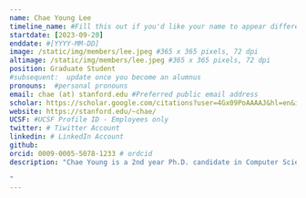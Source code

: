 ```yaml
---
name: Chae Young Lee
timeline_name: #Fill this out if you'd like your name to appear differently on the Timeline.
startdate: [2023-09-20]
enddate: #[YYYY-MM-DD]
image: /static/img/members/lee.jpeg #365 x 365 pixels, 72 dpi
altimage: /static/img/members/lee.jpeg #365 x 365 pixels, 72 dpi
position: Graduate Student 
#subsequent:  update once you become an alumnus
pronouns:  #personal pronouns
email: chae (at) stanford.edu #Preferred public email address
scholar: https://scholar.google.com/citations?user=4Gx09PoAAAAJ&hl=en&inst=5746887945952177237&oi=sra #Google Scholar User ID
website: https://stanford.edu/~chae/
UCSF: #UCSF Profile ID - Employees only
twitter: # Tiwitter Account
linkedin: # LinkedIn Account
github:
orcid: 0009-0005-5078-1233 # ordcid 
description: "Chae Young is a 2nd year Ph.D. candidate in Computer Science. She received her B.S. in Electrical Engineering & Computer Science from Yale in 2023, where she was advised by Professor Lin Zhong. Her research focuses on optimizing machine learning systems for resource-constrained, battery-powered hardware and building real-world applications. She has been recognized as one of the Rising Stars by ACM MobiSys 2025 and has published in top conferences such as ACM MobiCom, ACM ASPLOS, ACM MobiSys, and IEEE IROS.

"
---
```

